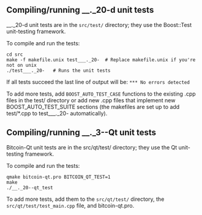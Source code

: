 Compiling/running __._20-d unit tests
------------------------------------

__._20-d unit tests are in the `src/test/` directory; they
use the Boost::Test unit-testing framework.

To compile and run the tests:

	cd src
	make -f makefile.unix test___._20-  # Replace makefile.unix if you're not on unix
	./test___._20-   # Runs the unit tests

If all tests succeed the last line of output will be:
`*** No errors detected`

To add more tests, add `BOOST_AUTO_TEST_CASE` functions to the existing
.cpp files in the test/ directory or add new .cpp files that
implement new BOOST_AUTO_TEST_SUITE sections (the makefiles are
set up to add test/*.cpp to test___._20- automatically).


Compiling/running __._3--Qt unit tests
---------------------------------------

Bitcoin-Qt unit tests are in the src/qt/test/ directory; they
use the Qt unit-testing framework.

To compile and run the tests:

	qmake bitcoin-qt.pro BITCOIN_QT_TEST=1
	make
	./__._20--qt_test

To add more tests, add them to the `src/qt/test/` directory,
the `src/qt/test/test_main.cpp` file, and bitcoin-qt.pro.
